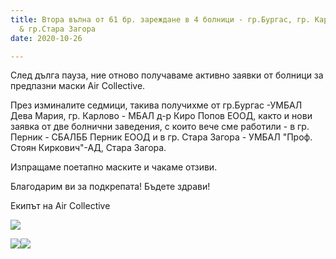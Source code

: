 ```yaml
---
title: Втора вълна от 61 бр. зареждане в 4 болници - гр.Бургас, гр. Карлово, гр.Перник
  & гр.Стара Загора
date: 2020-10-26

---
```

След дълга пауза, ние отново получаваме активно заявки от болници за предпазни маски Air Collective.

През изминалите седмици, такива получихме от гр.Бургас -УМБАЛ Дева Мария, гр. Карлово - МБАЛ д-р Киро Попов ЕООД, както и нови заявка от две болнични заведения, с които вече сме работили - в гр. Перник - СБАЛББ Перник ЕООД и в гр. Стара Загора - УМБАЛ "Проф. Стоян Киркович"-АД, Стара Загора.

Изпращаме поетапно маските и чакаме отзиви.

Благодарим ви за подкрепата! Бъдете здрави!

Екипът на Air Collective

![](/images/b29c1ff8050002b49ac5d36d766e863c.jpeg)

![](/images/130a8d7a6701f8978929784084062424.jpeg)![](/images/13d134968ca868709798cc4cb284af0d.jpeg)